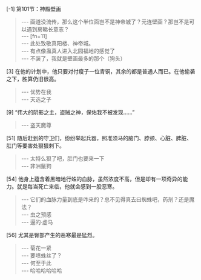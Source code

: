 
[-1] 第101节：神殿壁画
>--- 画道没流传，那么这个半位面岂不是神帝城了？元连壁画？那岂不是可以遇到房睇长意志？<br>
>--- [fn=11]<br>
>--- 此处致敬真阳楼、神帝城。<br>
>--- 有点像蛊真人进入北园福地的感觉了<br>
>--- 不装了，我就是壁画最多的那个（狗头）<br>

[3] 在他的计划中，他只要对付瘦子一位青铜，其余的都是普通人而已。在他偷袭之下，胜算仍旧很高。
>--- 优势在我<br>
>--- 天选之子<br>

[9] “伟大的阴影之主，盗贼之神，保佑我不被发现……”
>--- 盗天魔尊<br>

[51] 随后赶到的守卫们，纷纷举起兵器，照准须马的脑门、脖颈、心脏、脾脏、肛门等要害处狠狠刺下。
>--- 太特么狠了吧，肛门也要来一下<br>
>--- 非洲鬣狗<br>

[54] 他身上蕴含着黑暗地行蛛的血脉，虽然浓度不高，但是却有一项奇异的能力。就是每当死亡来临，他就会感到一股恶寒。
>--- 它们的血脉力量到底是咋来的？总不见得真去曰蜘蛛吧，药剂？还是魔法？<br>
>--- 虫之预感<br>
>--- 逼的·虚马<br>

[56] 尤其是臀部产生的恶寒最是猛烈。
>--- 菊花一紧<br>
>--- 要喷蛛丝了？<br>
>--- 何至于此<br>
>--- 哈哈哈哈哈哈<br>
